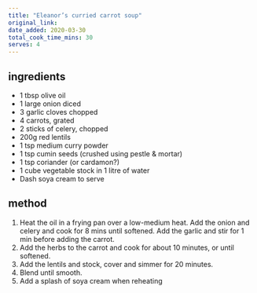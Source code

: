```yaml
---
title: "Eleanor’s curried carrot soup"
original_link:
date_added: 2020-03-30
total_cook_time_mins: 30
serves: 4
---
```


## ingredients

- 1 tbsp olive oil
- 1 large onion diced
- 3 garlic cloves chopped
- 4 carrots, grated
- 2 sticks of celery, chopped
- 200g red lentils
- 1 tsp medium curry powder
- 1 tsp cumin seeds (crushed using pestle & mortar)
- 1 tsp coriander (or cardamon?)
- 1 cube vegetable stock in 1 litre of water
- Dash soya cream to serve

## method

1. Heat the oil in a frying pan over a low-medium heat. Add the onion and celery and cook for 8 mins until softened. Add the garlic and stir for 1 min before adding the carrot.
2. Add the herbs to the carrot and cook for about 10 minutes, or until softened.
3. Add the lentils and stock, cover and simmer for 20 minutes.
4. Blend until smooth.
5. Add a splash of soya cream when reheating
